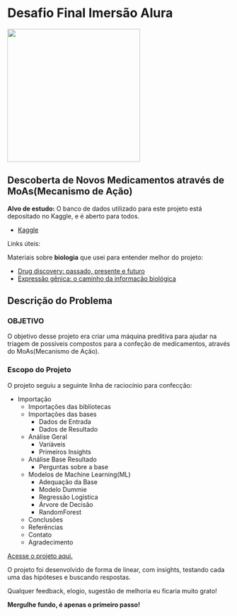 # Desafio Final Imersão Alura
<img src="https://camo.githubusercontent.com/1c41257b2a5d69c6ff859393ab19fb2061d3e76798128083772ecce35c30978e/68747470733a2f2f7777772e616c7572612e636f6d2e62722f6173736574732f696d672f696d6572736f65732f696d657273616f2d6461646f732f6c6f676f2d6d657273616f2e313631363530313139372e737667" 
width="300" height="300">

## Descoberta de Novos Medicamentos através de MoAs(Mecanismo de Ação)

**Alvo de estudo:** O banco de dados utilizado para este projeto está depositado no Kaggle, e é aberto para todos.
- [Kaggle](https://www.kaggle.com/c/lish-moa)

Links úteis:

Materiais sobre **biologia** que usei para entender melhor do projeto:

- [Drug discovery: passado, presente e futuro](https://docs.google.com/document/d/10EhrQBChlyYIcff3to7PrCQi5HcNk2r-zd2ZCKPtcz8/edit?usp=sharing)
- [Expressão gênica: o caminho da informação biológica](https://drive.google.com/file/d/1VNP08ffCiGD8cqaBkdHATWSX8Yxfm3dj/view?usp=sharing)

## Descrição do Problema
### OBJETIVO
O objetivo desse projeto era criar uma máquina preditiva para ajudar na triagem de possíveis compostos para a confeção de medicamentos,
através do MoAs(Mecanismo de Ação).

### Escopo do Projeto
O projeto seguiu a seguinte linha de raciocínio para confecção:

* Importação
  * Importações das bibliotecas
  * Importações das bases
    *   Dados de Entrada
    *   Dados de Resultado
  * Análise Geral
    * Variáveis
    * Primeiros Insights
  * Análise Base Resultado
    * Perguntas sobre a base
  * Modelos de Machine Learning(ML)
    * Adequação da Base
    * Modelo Dummie
    * Regressão Logística
    * Árvore de Decisão
    * RandomForest
  * Conclusões
  * Referências
  * Contato
  * Agradecimento             

[Acesse o projeto aqui.](https://github.com/mathara/imersao-dados-desafio-final/blob/main/Notebooks/Desafio_Descoberta_Componentes.ipynb)

O projeto foi desenvolvido de forma de linear, com insights, testando cada uma das hipóteses e buscando respostas.

Qualquer feedback, elogio, sugestão de melhoria eu ficaria muito grato!

**Mergulhe fundo, é apenas o primeiro passo!**
